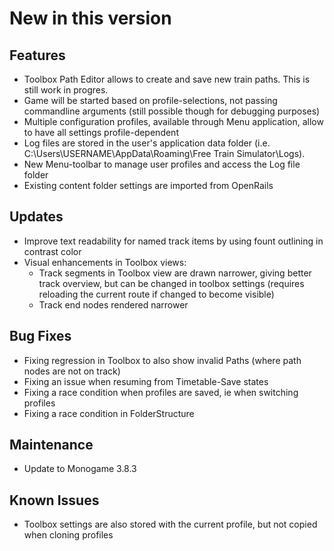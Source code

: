 # New in this version

## Features

- Toolbox Path Editor allows to create and save new train paths. This is still work in progres.
- Game will be started based on profile-selections, not passing commandline arguments (still possible though for debugging purposes)
- Multiple configuration profiles, available through Menu application, allow to have all settings profile-dependent
- Log files are stored in the user's application data folder (i.e. C:\Users\USERNAME\AppData\Roaming\Free Train Simulator\Logs). 
- New Menu-toolbar to manage user profiles and access the Log file folder
- Existing content folder settings are imported from OpenRails

## Updates
- Improve text readability for named track items by using fount outlining in contrast color
- Visual enhancements in Toolbox views:
  - Track segments in Toolbox view are drawn narrower, giving better track overview, but can be changed in toolbox settings (requires reloading the current route if changed to become visible)
  - Track end nodes rendered narrower

## Bug Fixes

- Fixing regression in Toolbox to also show invalid Paths (where path nodes are not on track)
- Fixing an issue when resuming from Timetable-Save states
- Fixing a race condition when profiles are saved, ie when switching profiles
- Fixing a race condition in FolderStructure

## Maintenance

- Update to Monogame 3.8.3

## Known Issues

- Toolbox settings are also stored with the current profile, but not copied when cloning profiles